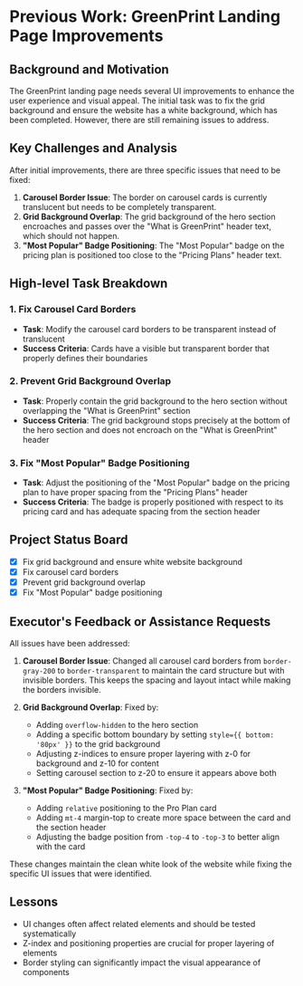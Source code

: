 # Previous Work: GreenPrint Landing Page Improvements

## Background and Motivation
The GreenPrint landing page needs several UI improvements to enhance the user experience and visual appeal. The initial task was to fix the grid background and ensure the website has a white background, which has been completed. However, there are still remaining issues to address.

## Key Challenges and Analysis
After initial improvements, there are three specific issues that need to be fixed:

1. **Carousel Border Issue**: The border on carousel cards is currently translucent but needs to be completely transparent.
2. **Grid Background Overlap**: The grid background of the hero section encroaches and passes over the "What is GreenPrint" header text, which should not happen.
3. **"Most Popular" Badge Positioning**: The "Most Popular" badge on the pricing plan is positioned too close to the "Pricing Plans" header text.

## High-level Task Breakdown

### 1. Fix Carousel Card Borders
- **Task**: Modify the carousel card borders to be transparent instead of translucent
- **Success Criteria**: Cards have a visible but transparent border that properly defines their boundaries

### 2. Prevent Grid Background Overlap
- **Task**: Properly contain the grid background to the hero section without overlapping the "What is GreenPrint" section
- **Success Criteria**: The grid background stops precisely at the bottom of the hero section and does not encroach on the "What is GreenPrint" header

### 3. Fix "Most Popular" Badge Positioning
- **Task**: Adjust the positioning of the "Most Popular" badge on the pricing plan to have proper spacing from the "Pricing Plans" header
- **Success Criteria**: The badge is properly positioned with respect to its pricing card and has adequate spacing from the section header

## Project Status Board
- [x] Fix grid background and ensure white website background
- [x] Fix carousel card borders
- [x] Prevent grid background overlap
- [x] Fix "Most Popular" badge positioning

## Executor's Feedback or Assistance Requests
All issues have been addressed:

1. **Carousel Border Issue**: Changed all carousel card borders from `border-gray-200` to `border-transparent` to maintain the card structure but with invisible borders. This keeps the spacing and layout intact while making the borders invisible.

2. **Grid Background Overlap**: Fixed by:
   - Adding `overflow-hidden` to the hero section
   - Adding a specific bottom boundary by setting `style={{ bottom: '80px' }}` to the grid background
   - Adjusting z-indices to ensure proper layering with z-0 for background and z-10 for content
   - Setting carousel section to z-20 to ensure it appears above both

3. **"Most Popular" Badge Positioning**: Fixed by:
   - Adding `relative` positioning to the Pro Plan card
   - Adding `mt-4` margin-top to create more space between the card and the section header
   - Adjusting the badge position from `-top-4` to `-top-3` to better align with the card

These changes maintain the clean white look of the website while fixing the specific UI issues that were identified.

## Lessons
- UI changes often affect related elements and should be tested systematically
- Z-index and positioning properties are crucial for proper layering of elements
- Border styling can significantly impact the visual appearance of components 